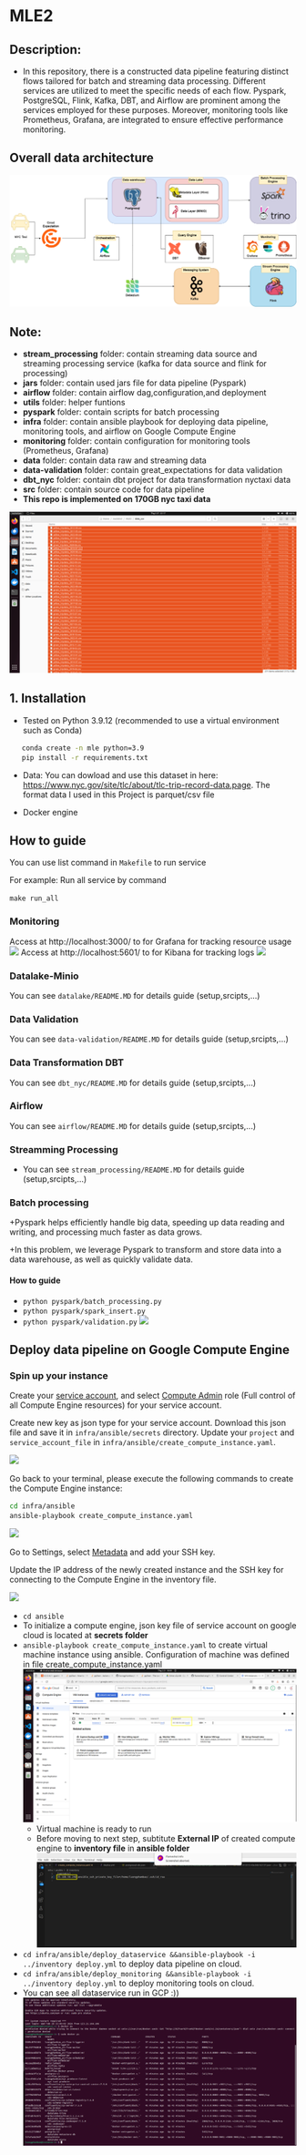 # MLE2
## **Description**: 

+ In this repository, there is a constructed data pipeline featuring distinct flows tailored for batch and streaming data processing. Different services are utilized to meet the specific needs of each flow. Pyspark, PostgreSQL, Flink, Kafka, DBT, and Airflow are prominent among the services employed for these purposes. Moreover, monitoring tools like Prometheus, Grafana, are integrated to ensure effective performance monitoring. 

## Overall data architecture

![](imgs/final1.png)


## Note:
+ **stream_processing** folder: contain streaming data source and streaming processing service (kafka for data source and flink for processing)
+ **jars** folder: contain used jars file for data pipeline (Pyspark)
+ **airflow** folder: contain airflow dag,configuration,and deployment
+ **utils** folder: helper funtions
+ **pyspark** folder: contain scripts for batch processing
+ **infra** folder: contain ansible playbook for deploying data pipeline, monitoring tools, and airflow on Google Compute Engine
+ **monitoring** folder: contain configuration for monitoring tools (Prometheus, Grafana)
+ **data** folder: contain data raw and streaming data
+ **data-validation** folder: contain great_expectations for data validation
+ **dbt_nyc** folder: contain dbt project for data transformation nyctaxi data
+ **src** folder: contain source code for data pipeline
+ **This repo is implemented on 170GB nyc taxi data**

![](imgs/data.png)
## 1. Installation
+ Tested on Python 3.9.12 (recommended to use a virtual environment such as Conda)
 ```bash
    conda create -n mle python=3.9
    pip install -r requirements.txt
 ```

+ Data: You can dowload and use this dataset in here: https://www.nyc.gov/site/tlc/about/tlc-trip-record-data.page. The format data I used in this Project is parquet/csv file

+ Docker engine
## How to guide 

You can use list command in `Makefile` to run service

For example: Run all service by command

 ```make run_all```
 ### Monitoring 
 Access at http://localhost:3000/ to for Grafana for tracking resource usage 
  ![](imgs/grafana.png)
Access at http://localhost:5601/ to for Kibana for tracking logs
  ![](imgs/kibana.png)
### Datalake-Minio
 You can see `datalake/README.MD` for details guide (setup,srcipts,...)
### Data Validation
 You can see `data-validation/README.MD` for details guide (setup,srcipts,...)
### Data Transformation DBT
  You can see `dbt_nyc/README.MD` for details guide (setup,srcipts,...)  
### Airflow
  You can see `airflow/README.MD` for details guide (setup,srcipts,...)
### Streamming Processing
+ You can see `stream_processing/README.MD` for details guide (setup,srcipts,...)
### Batch processing

+Pyspark helps efficiently handle big data, speeding up data reading and writing, and processing much faster as data grows.

+In this problem, we leverage Pyspark to transform and store data into a data warehouse, as well as quickly validate data.
#### How to guide

+ ```python pyspark/batch_processing.py``` 
+ ```python pyspark/spark_insert.py```
+ ```python pyspark/validation.py```
![](imgs/monitoring_architecture.png)

 
## Deploy data pipeline on Google Compute Engine
### Spin up your instance
Create your [service account](https://console.cloud.google.com/), and select [Compute Admin](https://cloud.google.com/compute/docs/access/iam#compute.admin) role (Full control of all Compute Engine resources) for your service account.

Create new key as json type for your service account. Download this json file and save it in `infra/ansible/secrets` directory. Update your `project` and `service_account_file` in `infra/ansible/create_compute_instance.yaml`.

![](gifs/create_svc_acc_out.gif)

Go back to your terminal, please execute the following commands to create the Compute Engine instance:
```bash
cd infra/ansible
ansible-playbook create_compute_instance.yaml
```

![](imgs/create_compute_instance.gif)

Go to Settings, select [Metadata](https://console.cloud.google.com/compute/metadata) and add your SSH key.

Update the IP address of the newly created instance and the SSH key for connecting to the Compute Engine in the inventory file.

![](imgs/ssh_key_out.gif)

+ ```cd ansible```
+ To initialize a compute engine, json key file of service account on google cloud is located at **secrets folder**
+ ```ansible-playbook create_compute_instance.yaml``` to create virtual machine instance using ansible. Configuration of machine was defined in file create_compute_instance.yaml
![](imgs/gcp.png)
    + Virtual machine is ready to run
    + Before moving to next step, subtitute **External IP** of created compute engine to **inventory file** in **ansible folder**
![](imgs/gcp1.png) 
+ ```cd infra/ansible/deploy_dataservice &&ansible-playbook -i ../inventory deploy.yml``` to deploy data pipeline on cloud.
+ ```cd infra/ansible/deploy_monitoring &&ansible-playbook -i ../inventory deploy.yml``` to deploy monitoring tools on cloud.
+ You can see all dataservice run in GCP :))
![](imgs/gcp2.png) 